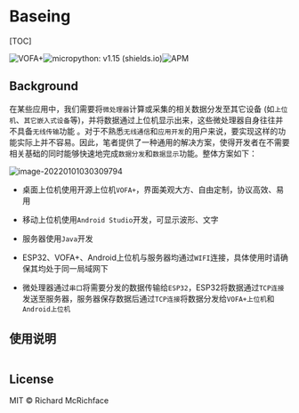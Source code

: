 # Baseing

[TOC]

![VOFA+](https://img.shields.io/badge/VOFA%2B-v1.3.10-green)![micropython: v1.15 (shields.io)](https://img.shields.io/badge/micropython-v1.15-blue)![APM](https://img.shields.io/apm/l/vim-mode)

## Background

在某些应用中，我们需要将`微处理器`计算或采集的相关数据分发至其它设备 (如`上位机`、`其它嵌入式设备`等)，并将数据通过上位机显示出来，这些微处理器自身往往并不具备`无线传输`功能 。对于不熟悉`无线通信`和`应用开发`的用户来说，要实现这样的功能实际上并不容易。因此，笔者提供了一种通用的解决方案，使得开发者在不需要相关基础的同时能够快速地完成`数据分发`和`数据显示`功能。整体方案如下：

![image-20220101030309794](https://s2.loli.net/2022/01/01/hipmozjkP8DMlar.png)

- 桌面上位机使用开源上位机`VOFA+`，界面美观大方、自由定制，协议高效、易用

- 移动上位机使用`Android Studio`开发，可显示波形、文字

- 服务器使用`Java`开发

- ESP32、VOFA+、Android上位机与服务器均通过`WIFI`连接，具体使用时请确保其均处于同一局域网下

- 微处理器通过`串口`将需要分发的数据传输给`ESP32`，ESP32将数据通过`TCP连接`发送至服务器，服务器保存数据后通过`TCP连接`将数据分发给`VOFA+上位机`和`Android上位机`

  

## 使用说明

```

```



## License

MIT © Richard McRichface
